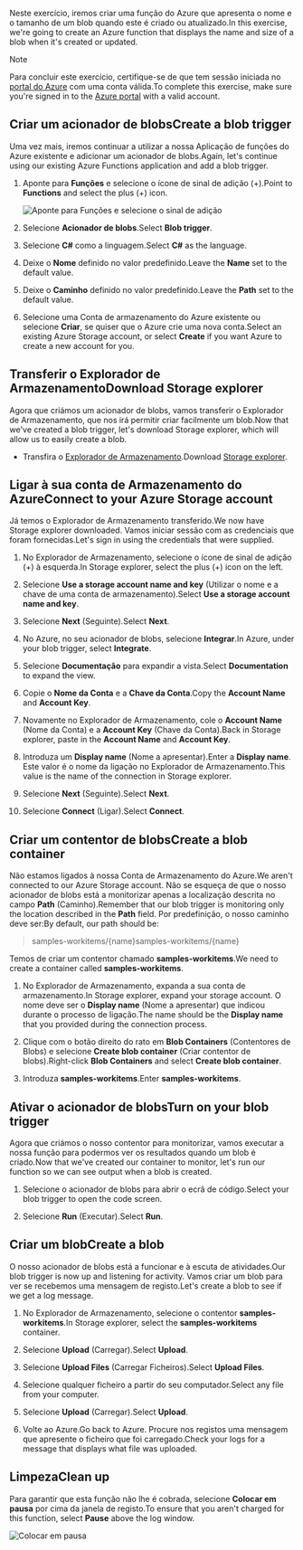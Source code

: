 <span data-ttu-id="43e0f-101">Neste exercício, iremos criar uma função do Azure que apresenta o nome e o tamanho de um blob quando este é criado ou atualizado.</span><span class="sxs-lookup"><span data-stu-id="43e0f-101">In this exercise, we're going to create an Azure function that displays the name and size of a blob when it's created or updated.</span></span> 

> [!NOTE]
> <span data-ttu-id="43e0f-102">Para concluir este exercício, certifique-se de que tem sessão iniciada no [portal do Azure](https://portal.azure.com/) com uma conta válida.</span><span class="sxs-lookup"><span data-stu-id="43e0f-102">To complete this exercise, make sure you're signed in to the [Azure portal](https://portal.azure.com/) with a valid account.</span></span>

## <a name="create-a-blob-trigger"></a><span data-ttu-id="43e0f-103">Criar um acionador de blobs</span><span class="sxs-lookup"><span data-stu-id="43e0f-103">Create a blob trigger</span></span>

<span data-ttu-id="43e0f-104">Uma vez mais, iremos continuar a utilizar a nossa Aplicação de funções do Azure existente e adicionar um acionador de blobs.</span><span class="sxs-lookup"><span data-stu-id="43e0f-104">Again, let's continue using our existing Azure Functions application and add a blob trigger.</span></span>

1. <span data-ttu-id="43e0f-105">Aponte para **Funções** e selecione o ícone de sinal de adição (+).</span><span class="sxs-lookup"><span data-stu-id="43e0f-105">Point to **Functions** and select the plus (+) icon.</span></span>

    ![Aponte para Funções e selecione o sinal de adição](../media-drafts/4-hover-function.png)

1. <span data-ttu-id="43e0f-107">Selecione **Acionador de blobs**.</span><span class="sxs-lookup"><span data-stu-id="43e0f-107">Select **Blob trigger**.</span></span>

1. <span data-ttu-id="43e0f-108">Selecione **C#** como a linguagem.</span><span class="sxs-lookup"><span data-stu-id="43e0f-108">Select **C#** as the language.</span></span> 

1. <span data-ttu-id="43e0f-109">Deixe o **Nome** definido no valor predefinido.</span><span class="sxs-lookup"><span data-stu-id="43e0f-109">Leave the **Name** set to the default value.</span></span>

1. <span data-ttu-id="43e0f-110">Deixe o **Caminho** definido no valor predefinido.</span><span class="sxs-lookup"><span data-stu-id="43e0f-110">Leave the **Path** set to the default value.</span></span>

1. <span data-ttu-id="43e0f-111">Selecione uma Conta de armazenamento do Azure existente ou selecione **Criar**, se quiser que o Azure crie uma nova conta.</span><span class="sxs-lookup"><span data-stu-id="43e0f-111">Select an existing Azure Storage account, or select **Create** if you want Azure to create a new account for you.</span></span>

## <a name="download-storage-explorer"></a><span data-ttu-id="43e0f-112">Transferir o Explorador de Armazenamento</span><span class="sxs-lookup"><span data-stu-id="43e0f-112">Download Storage explorer</span></span>

<span data-ttu-id="43e0f-113">Agora que criámos um acionador de blobs, vamos transferir o Explorador de Armazenamento, que nos irá permitir criar facilmente um blob.</span><span class="sxs-lookup"><span data-stu-id="43e0f-113">Now that we've created a blob trigger, let's download Storage explorer, which will allow us to easily create a blob.</span></span>

- <span data-ttu-id="43e0f-114">Transfira o [Explorador de Armazenamento](http://storageexplorer.com).</span><span class="sxs-lookup"><span data-stu-id="43e0f-114">Download [Storage explorer](http://storageexplorer.com).</span></span>

## <a name="connect-to-your-azure-storage-account"></a><span data-ttu-id="43e0f-115">Ligar à sua conta de Armazenamento do Azure</span><span class="sxs-lookup"><span data-stu-id="43e0f-115">Connect to your Azure Storage account</span></span>

<span data-ttu-id="43e0f-116">Já temos o Explorador de Armazenamento transferido.</span><span class="sxs-lookup"><span data-stu-id="43e0f-116">We now have Storage explorer downloaded.</span></span> <span data-ttu-id="43e0f-117">Vamos iniciar sessão com as credenciais que foram fornecidas.</span><span class="sxs-lookup"><span data-stu-id="43e0f-117">Let's sign in using the credentials that were supplied.</span></span>

1. <span data-ttu-id="43e0f-118">No Explorador de Armazenamento, selecione o ícone de sinal de adição (+) à esquerda.</span><span class="sxs-lookup"><span data-stu-id="43e0f-118">In Storage explorer, select the plus (+) icon on the left.</span></span>

1. <span data-ttu-id="43e0f-119">Selecione **Use a storage account name and key** (Utilizar o nome e a chave de uma conta de armazenamento).</span><span class="sxs-lookup"><span data-stu-id="43e0f-119">Select **Use a storage account name and key**.</span></span>

1. <span data-ttu-id="43e0f-120">Selecione **Next** (Seguinte).</span><span class="sxs-lookup"><span data-stu-id="43e0f-120">Select **Next**.</span></span>

1. <span data-ttu-id="43e0f-121">No Azure, no seu acionador de blobs, selecione **Integrar**.</span><span class="sxs-lookup"><span data-stu-id="43e0f-121">In Azure, under your blob trigger, select **Integrate**.</span></span>

1. <span data-ttu-id="43e0f-122">Selecione **Documentação** para expandir a vista.</span><span class="sxs-lookup"><span data-stu-id="43e0f-122">Select **Documentation** to expand the view.</span></span>

1. <span data-ttu-id="43e0f-123">Copie o **Nome da Conta** e a **Chave da Conta**.</span><span class="sxs-lookup"><span data-stu-id="43e0f-123">Copy the **Account Name** and **Account Key**.</span></span>

1. <span data-ttu-id="43e0f-124">Novamente no Explorador de Armazenamento, cole o **Account Name** (Nome da Conta) e a **Account Key** (Chave da Conta).</span><span class="sxs-lookup"><span data-stu-id="43e0f-124">Back in Storage explorer, paste in the **Account Name** and **Account Key**.</span></span>

1. <span data-ttu-id="43e0f-125">Introduza um **Display name** (Nome a apresentar).</span><span class="sxs-lookup"><span data-stu-id="43e0f-125">Enter a **Display name**.</span></span> <span data-ttu-id="43e0f-126">Este valor é o nome da ligação no Explorador de Armazenamento.</span><span class="sxs-lookup"><span data-stu-id="43e0f-126">This value is the name of the connection in Storage explorer.</span></span>

1. <span data-ttu-id="43e0f-127">Selecione **Next** (Seguinte).</span><span class="sxs-lookup"><span data-stu-id="43e0f-127">Select **Next**.</span></span>

1. <span data-ttu-id="43e0f-128">Selecione **Connect** (Ligar).</span><span class="sxs-lookup"><span data-stu-id="43e0f-128">Select **Connect**.</span></span> 

## <a name="create-a-blob-container"></a><span data-ttu-id="43e0f-129">Criar um contentor de blobs</span><span class="sxs-lookup"><span data-stu-id="43e0f-129">Create a blob container</span></span>

<span data-ttu-id="43e0f-130">Não estamos ligados à nossa Conta de Armazenamento do Azure.</span><span class="sxs-lookup"><span data-stu-id="43e0f-130">We aren't connected to our Azure Storage account.</span></span> <span data-ttu-id="43e0f-131">Não se esqueça de que o nosso acionador de blobs está a monitorizar apenas a localização descrita no campo **Path** (Caminho).</span><span class="sxs-lookup"><span data-stu-id="43e0f-131">Remember that our blob trigger is monitoring only the location described in the **Path** field.</span></span> <span data-ttu-id="43e0f-132">Por predefinição, o nosso caminho deve ser:</span><span class="sxs-lookup"><span data-stu-id="43e0f-132">By default, our path should be:</span></span>

> <span data-ttu-id="43e0f-133">samples-workitems/{name}</span><span class="sxs-lookup"><span data-stu-id="43e0f-133">samples-workitems/{name}</span></span>

<span data-ttu-id="43e0f-134">Temos de criar um contentor chamado **samples-workitems**.</span><span class="sxs-lookup"><span data-stu-id="43e0f-134">We need to create a container called **samples-workitems**.</span></span>

1. <span data-ttu-id="43e0f-135">No Explorador de Armazenamento, expanda a sua conta de armazenamento.</span><span class="sxs-lookup"><span data-stu-id="43e0f-135">In Storage explorer, expand your storage account.</span></span> <span data-ttu-id="43e0f-136">O nome deve ser o **Display name** (Nome a apresentar) que indicou durante o processo de ligação.</span><span class="sxs-lookup"><span data-stu-id="43e0f-136">The name should be the **Display name** that you provided during the connection process.</span></span>

1. <span data-ttu-id="43e0f-137">Clique com o botão direito do rato em **Blob Containers** (Contentores de Blobs) e selecione **Create blob container** (Criar contentor de blobs).</span><span class="sxs-lookup"><span data-stu-id="43e0f-137">Right-click **Blob Containers** and select **Create blob container**.</span></span>

1. <span data-ttu-id="43e0f-138">Introduza **samples-workitems**.</span><span class="sxs-lookup"><span data-stu-id="43e0f-138">Enter **samples-workitems**.</span></span>

## <a name="turn-on-your-blob-trigger"></a><span data-ttu-id="43e0f-139">Ativar o acionador de blobs</span><span class="sxs-lookup"><span data-stu-id="43e0f-139">Turn on your blob trigger</span></span>

<span data-ttu-id="43e0f-140">Agora que criámos o nosso contentor para monitorizar, vamos executar a nossa função para podermos ver os resultados quando um blob é criado.</span><span class="sxs-lookup"><span data-stu-id="43e0f-140">Now that we've created our container to monitor, let's run our function so we can see output when a blob is created.</span></span>

1. <span data-ttu-id="43e0f-141">Selecione o acionador de blobs para abrir o ecrã de código.</span><span class="sxs-lookup"><span data-stu-id="43e0f-141">Select your blob trigger to open the code screen.</span></span>

1. <span data-ttu-id="43e0f-142">Selecione **Run** (Executar).</span><span class="sxs-lookup"><span data-stu-id="43e0f-142">Select **Run**.</span></span>

## <a name="create-a-blob"></a><span data-ttu-id="43e0f-143">Criar um blob</span><span class="sxs-lookup"><span data-stu-id="43e0f-143">Create a blob</span></span>

<span data-ttu-id="43e0f-144">O nosso acionador de blobs está a funcionar e à escuta de atividades.</span><span class="sxs-lookup"><span data-stu-id="43e0f-144">Our blob trigger is now up and listening for activity.</span></span> <span data-ttu-id="43e0f-145">Vamos criar um blob para ver se recebemos uma mensagem de registo.</span><span class="sxs-lookup"><span data-stu-id="43e0f-145">Let's create a blob to see if we get a log message.</span></span>

1. <span data-ttu-id="43e0f-146">No Explorador de Armazenamento, selecione o contentor **samples-workitems**.</span><span class="sxs-lookup"><span data-stu-id="43e0f-146">In Storage explorer, select the **samples-workitems** container.</span></span>

1. <span data-ttu-id="43e0f-147">Selecione **Upload** (Carregar).</span><span class="sxs-lookup"><span data-stu-id="43e0f-147">Select **Upload**.</span></span> 

1. <span data-ttu-id="43e0f-148">Selecione **Upload Files** (Carregar Ficheiros).</span><span class="sxs-lookup"><span data-stu-id="43e0f-148">Select **Upload Files**.</span></span>

1. <span data-ttu-id="43e0f-149">Selecione qualquer ficheiro a partir do seu computador.</span><span class="sxs-lookup"><span data-stu-id="43e0f-149">Select any file from your computer.</span></span>

1. <span data-ttu-id="43e0f-150">Selecione **Upload** (Carregar).</span><span class="sxs-lookup"><span data-stu-id="43e0f-150">Select **Upload**.</span></span>

1. <span data-ttu-id="43e0f-151">Volte ao Azure.</span><span class="sxs-lookup"><span data-stu-id="43e0f-151">Go back to Azure.</span></span> <span data-ttu-id="43e0f-152">Procure nos registos uma mensagem que apresente o ficheiro que foi carregado.</span><span class="sxs-lookup"><span data-stu-id="43e0f-152">Check your logs for a message that displays what file was uploaded.</span></span>

## <a name="clean-up"></a><span data-ttu-id="43e0f-153">Limpeza</span><span class="sxs-lookup"><span data-stu-id="43e0f-153">Clean up</span></span>

<span data-ttu-id="43e0f-154">Para garantir que esta função não lhe é cobrada, selecione **Colocar em pausa** por cima da janela de registo.</span><span class="sxs-lookup"><span data-stu-id="43e0f-154">To ensure that you aren't charged for this function, select **Pause** above the log window.</span></span>

![Colocar em pausa](../media-drafts/4-pause-timer.png)


